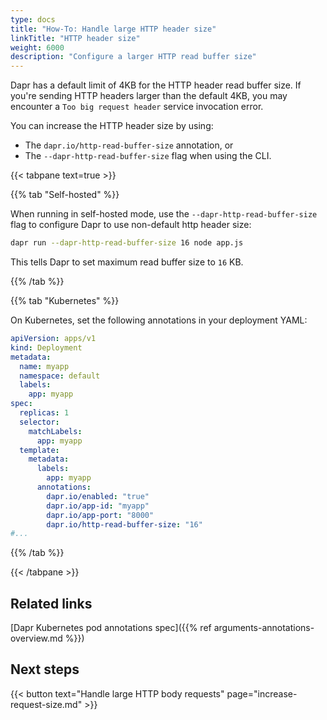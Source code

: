 ```yaml
---
type: docs
title: "How-To: Handle large HTTP header size"
linkTitle: "HTTP header size"
weight: 6000
description: "Configure a larger HTTP read buffer size"
---
```


Dapr has a default limit of 4KB for the HTTP header read buffer size. If you're sending HTTP headers larger than the default 4KB, you may encounter a `Too big request header` service invocation error. 

You can increase the HTTP header size by using:
- The `dapr.io/http-read-buffer-size` annotation, or 
- The `--dapr-http-read-buffer-size` flag when using the CLI.

{{< tabpane text=true >}}

<!--Self-hosted-->
{{% tab "Self-hosted" %}}

When running in self-hosted mode, use the `--dapr-http-read-buffer-size` flag to configure Dapr to use non-default http header size:

```bash
dapr run --dapr-http-read-buffer-size 16 node app.js
```
This tells Dapr to set maximum read buffer size to `16` KB.

{{% /tab %}}

<!--Kubernetes-->
{{% tab "Kubernetes" %}}

On Kubernetes, set the following annotations in your deployment YAML:

```yaml
apiVersion: apps/v1
kind: Deployment
metadata:
  name: myapp
  namespace: default
  labels:
    app: myapp
spec:
  replicas: 1
  selector:
    matchLabels:
      app: myapp
  template:
    metadata:
      labels:
        app: myapp
      annotations:
        dapr.io/enabled: "true"
        dapr.io/app-id: "myapp"
        dapr.io/app-port: "8000"
        dapr.io/http-read-buffer-size: "16"
#...
```

{{% /tab %}}

{{< /tabpane >}}

## Related links
[Dapr Kubernetes pod annotations spec]({{% ref arguments-annotations-overview.md %}})

## Next steps

{{< button text="Handle large HTTP body requests" page="increase-request-size.md" >}}
